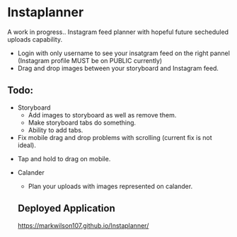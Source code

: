 # Instaplanner
A work in progress..
Instagram feed planner with hopeful future secheduled uploads capability.
- Login with only username to see your insatgram feed on the right pannel (Instagram profile MUST be on PUBLIC currently)
- Drag and drop images between your storyboard and Instagram feed.

## Todo:
* Storyboard
  - Add images to storyboard as well as remove them.
  - Make storyboard tabs do something.
  - Ability to add tabs.
* Fix mobile drag and drop problems with scrolling (current fix is not ideal).
 - Tap and hold to drag on mobile.
* Calander
  - Plan your uploads with images represented on calander.
  
  ## Deployed Application
  https://markwilson107.github.io/Instaplanner/
